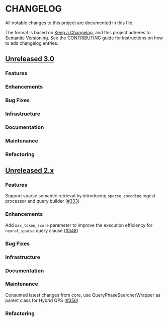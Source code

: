 # CHANGELOG
All notable changes to this project are documented in this file.

The format is based on [Keep a Changelog](https://keepachangelog.com/en/1.0.0/), and this project adheres to [Semantic Versioning](https://semver.org/spec/v2.0.0.html). See the [CONTRIBUTING guide](./CONTRIBUTING.md#Changelog) for instructions on how to add changelog entries.

## [Unreleased 3.0](https://github.com/opensearch-project/neural-search/compare/2.x...HEAD)
### Features
### Enhancements
### Bug Fixes
### Infrastructure
### Documentation
### Maintenance
### Refactoring

## [Unreleased 2.x](https://github.com/opensearch-project/neural-search/compare/2.10...2.x)
### Features
Support sparse semantic retrieval by introducing `sparse_encoding` ingest processor and query builder ([#333](https://github.com/opensearch-project/neural-search/pull/333))
### Enhancements
Add `max_token_score` parameter to improve the execution efficiency for `neural_sparse` query clause ([#348](https://github.com/opensearch-project/neural-search/pull/348))
### Bug Fixes
### Infrastructure
### Documentation
### Maintenance
Consumed latest changes from core, use QueryPhaseSearcherWrapper as parent class for Hybrid QPS ([#356](https://github.com/opensearch-project/neural-search/pull/356))
### Refactoring

